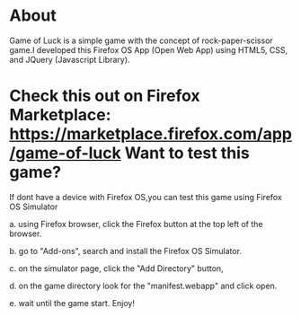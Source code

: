 About
============
Game of Luck is a simple game with the concept of rock-paper-scissor game.I developed this Firefox OS App (Open Web App) using HTML5, CSS, and JQuery (Javascript Library).

Check this out on Firefox Marketplace: https://marketplace.firefox.com/app/game-of-luck
Want to test this game?
============
If dont have a device with Firefox OS,you can test this game using Firefox OS Simulator

a. using Firefox browser, click the Firefox button at the top left of the browser.

b. go to "Add-ons", search and install the Firefox OS Simulator.

c. on the simulator page, click the "Add Directory" button, 

d. on the game directory look for the "manifest.webapp" and click open.

e. wait until the game start. Enjoy!


